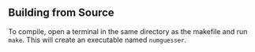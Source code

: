## Building from Source
To compile, open a terminal in the same directory as the makefile and run ``make``.
This will create an executable named ``numguesser``.
